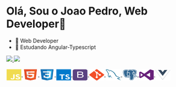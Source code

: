 ### <h1> Olá, Sou o Joao Pedro, Web Developer👋 </h1>



- 🔭 Web Developer
- 🌱 Estudando Angular-Typescript


 <div>
  <a href="https://github.com/joaopedroaquino">
  <img height="180em" src="https://github-readme-stats.vercel.app/api?username=joaopedroaquino&show_icons=true&theme=dark&include_all_commits=true&count_private=true"/>
  <img height="180em" src="https://github-readme-stats.vercel.app/api/top-langs/?username=joaopedroaquino&layout=compact&langs_count=7&theme=dark"/>
</div>
</div>
<div style="display: inline_block"><br>
  <img align="center" alt="jp-Js" height="30" width="40" src="https://raw.githubusercontent.com/devicons/devicon/master/icons/javascript/javascript-plain.svg">
  <img align="center" alt="jp-Ts" height="30" width="40" 
       src="https://raw.githubusercontent.com/devicons/devicon/master/icons/html5/html5-original.svg">
  <img align="center" alt="jp-CSS" height="30" width="40" src="https://raw.githubusercontent.com/devicons/devicon/master/icons/css3/css3-original.svg">
   <img align="center" alt="jp-Ts" height="30" width="40" src="https://raw.githubusercontent.com/devicons/devicon/master/icons/typescript/typescript-plain.svg">
 <img align="center" alt="jp--Bs" height="30" width="40" src="https://github.com/devicons/devicon/blob/master/icons/bootstrap/bootstrap-plain.svg">
  <img align="center" alt="jp--Gt" height="30" width="40" src="https://github.com/devicons/devicon/blob/master/icons/git/git-plain.svg">
  <img align="center" alt="jp--MsQl" height="30" width="40" src="https://github.com/devicons/devicon/blob/master/icons/mysql/mysql-plain.svg">
   <img align="center" alt="jp--PG" height="30" width="40" src="https://github.com/devicons/devicon/blob/master/icons/postgresql/postgresql-plain.svg">
   <img align="center" alt="jp--VsC" height="30" width="40" src="https://github.com/devicons/devicon/blob/master/icons/visualstudio/visualstudio-plain.svg">
   <img align="center" alt="jp--Vue" height="30" width="40" src="https://github.com/devicons/devicon/blob/master/icons/vuejs/vuejs-plain.svg">


